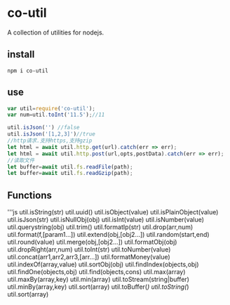 # co-util
A collection of utilities for nodejs.
## install
```git
npm i co-util
```
## use
```js
var util=require('co-util');
var num=util.toInt('11.5');//11

util.isJson('') //false
util.isJson('[1,2,3]')//true
//http请求.支持https,支持gzip
let html = await util.http.get(url).catch(err => err);
let html = await util.http.post(url,opts,postData).catch(err => err);
//读取文件
let buffer=await util.fs.readFile(path);
let buffer=await util.fs.readGzip(path);

```
## Functions
'''js
    util.isString(str)
    util.uuid()
    util.isObject(value)
    util.isPlainObject(value)
    util.isJson(str)
    util.isNullObj(obj)
    util.isInt(value)
    util.isNumber(value)
    util.querystring(obj)
    util.trim()
    util.formatIp(str)
    util.drop(arr,num)
    util.format(f,[param1...])
    util.extend(obj,[obj2...])
    util.random(start,end)
    util.round(value)
    util.merge(obj,[obj2...])
    util.formatObj(obj)
    util.dropRight(arr,num)
    util.toInt(str)
    util.toNumber(value)
    util.concat(arr1,arr2,arr3,[arr...])
    util.formatMoney(value)
    util.indexOf(array,value)
    util.sortObj(obj)
    util.findIndex(objects,obj)
    util.findOne(objects,obj)
    util.find(objects,cons)
    util.max(array)
    util.maxBy(array,key)
    util.min(array)
    util.toStream(string|buffer)
    util.minBy(array,key)
    util.sort(array)
    util.toBuffer(*)
    util.toString(*)
    util.sort(array)
  ```
